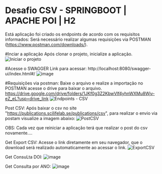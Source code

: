 # Desafio CSV - SPRINGBOOT | APACHE POI | H2
Está aplicação foi criado os endpoints de acordo com os requisitos informados:
Será necessário realizar algumas requisições via POSTMAN (https://www.postman.com/downloads/).

#Inciar a aplicação
Após clonar o projeto, inicialize a aplicação.
![Iniciar o projeto](https://github.com/user-attachments/assets/e940a7fc-3523-42a0-b959-a1230664f6c4)

#Acesse o  SWAGGER
Link para acessar: http://localhost:8080/swagger-ui/index.html#/
![image](https://github.com/user-attachments/assets/38bf2077-36d1-426d-85cb-9b24d157fd9f)

#Requisições via postman:
Baixe o arquivo e realize a importação no POSTMAN acesse o drive para baixar o arquivo.
https://drive.google.com/drive/folders/1JKf0g3Z2KbwVlf4yhnWXMu8Wjv-eZ_eL?usp=drive_link
![Endpoints - CSV](https://github.com/user-attachments/assets/5737d8ac-de51-42c7-aaf5-7709d1c8848c)

Post CSV:
Após baixar o csv no site "https://publications.scilifelab.se/publications/csv", para realizar o envio via postam visualize a imagem abaixo:
![PostCSV](https://github.com/user-attachments/assets/67f83eb5-55e4-4217-9666-170d98ca0f1e)

OBS: Cada vez  que reiniciar a aplicação terá que realizar o post do  csv novamente....

Get Export CSV:
Acesse o link diretamente em seu navegador, que o download será realizado automaticamente ao acessar o link.
![ExportCSV](https://github.com/user-attachments/assets/2dee964a-020a-4148-9b92-1ccb55d833d8)

Get ConsuLta DOI:
![image](https://github.com/user-attachments/assets/e1537e58-2e3b-41b6-b642-a37274e1b9f7)

Get Consulta por ANO:
![image](https://github.com/user-attachments/assets/15a5ddcf-22f9-4dbc-9190-2207c516e80c)



